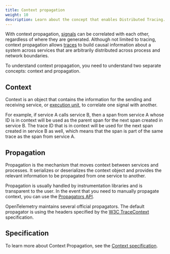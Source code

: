 ```yaml
---
title: Context propagation
weight: 10
description: Learn about the concept that enables Distributed Tracing.
---
```


With context propagation, [signals](../signals/) can be correlated with each
other, regardless of where they are generated. Although not limited to tracing,
context propagation allows [traces](../signals/traces/) to build causal
information about a system across services that are arbitrarily distributed
across process and network boundaries.

To understand context propagation, you need to understand two separate concepts:
context and propagation.

## Context

Context is an object that contains the information for the sending and receiving
service, or [execution unit](/docs/specs/otel/glossary/#execution-unit), to
correlate one signal with another.

For example, if service A calls service B, then a span from service A whose ID
is in context will be used as the parent span for the next span created in
service B. The trace ID that is in context will be used for the next span
created in service B as well, which means that the span is part of the same
trace as the span from service A.

## Propagation

Propagation is the mechanism that moves context between services and processes.
It serializes or deserializes the context object and provides the relevant
information to be propagated from one service to another.

Propagation is usually handled by instrumentation libraries and is transparent
to the user. In the event that you need to manually propagate context, you can
use the [Propagators API](/docs/specs/otel/context/api-propagators/).

OpenTelemetry maintains several official propagators. The default propagator is
using the headers specified by the
[W3C TraceContext](https://www.w3.org/TR/trace-context/) specification.

## Specification

To learn more about Context Propagation, see the
[Context specification](/docs/specs/otel/context/).
